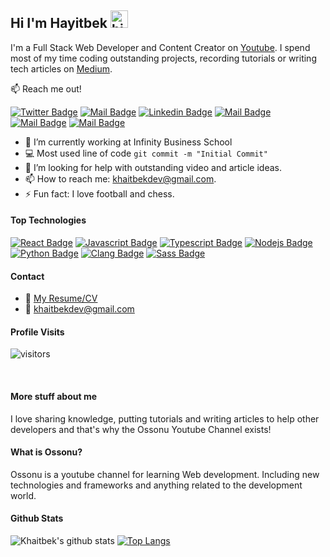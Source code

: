## Hi I'm Hayitbek <img src="https://user-images.githubusercontent.com/1303154/88677602-1635ba80-d120-11ea-84d8-d263ba5fc3c0.gif" width="28px" height="28px" alt="hi">

I'm a Full Stack Web Developer and Content Creator on [Youtube](https://www.youtube.com/channel/UCQYRaNgKXpSgnTNMJm5bBNA). I spend most of my time coding outstanding projects, recording tutorials or writing tech articles on [Medium](https://medium.com/@khaitbekdev).

:mailbox: Reach me out!

[![Twitter Badge](https://img.shields.io/badge/-@khaitbek-1ca0f1?style=flat&labelColor=1ca0f1&logo=twitter&logoColor=white&link=https://twitter.com/HayitbekD)](https://twitter.com/HayitbekD) [![Mail Badge](https://img.shields.io/badge/-Ossonu-e74c3c?style=flat&labelColor=e74c3c&logo=youtube&logoColor=white)](https://www.youtube.com/channel/UCQYRaNgKXpSgnTNMJm5bBNA) [![Linkedin Badge](https://img.shields.io/badge/-Hayitbek_Yusupov-0e76a8?style=flat&labelColor=0e76a8&logo=linkedin&logoColor=white)](https://www.linkedin.com/in/hayitbek-yusupov-a640a7226/) [![Mail Badge](https://img.shields.io/badge/-@hayitbek__developer-e84393?style=flat&labelColor=e84393&logo=instagram&logoColor=white)](https://www.instagram.com/hayitbek_developer/) [![Mail Badge](https://img.shields.io/badge/-khaitbekdev-darkcyan?style=flat&labelColor=darkcyan&logo=telegram&logoColor=white)]([Telegram](https://t.me/khaitbekdev)) [![Mail Badge](https://img.shields.io/badge/-khaitbekdev-c0392b?style=flat&labelColor=c0392b&logo=gmail&logoColor=white)](mailto:khaitbekdev@gmail.com)

<!-- TODO: Add last video link -->

- 🔭 I’m currently working at Infinity Business School
- :computer: Most used line of code `git commit -m "Initial Commit"`
- 🤔 I’m looking for help with outstanding video and article ideas.
- 📫 How to reach me: khaitbekdev@gmail.com.
- ⚡ Fun fact: I love football and chess.

#### Top Technologies

<!-- TODO: Make technologies links takes you to repositories -->

[![React Badge](https://img.shields.io/badge/-React-61DBFB?style=for-the-badge&labelColor=black&logo=react&logoColor=61DBFB)](#) [![Javascript Badge](https://img.shields.io/badge/-Javascript-F0DB4F?style=for-the-badge&labelColor=black&logo=javascript&logoColor=F0DB4F)](#) [![Typescript Badge](https://img.shields.io/badge/-Typescript-007acc?style=for-the-badge&labelColor=black&logo=typescript&logoColor=007acc)](#) [![Nodejs Badge](https://img.shields.io/badge/-Nodejs-3C873A?style=for-the-badge&labelColor=black&logo=node.js&logoColor=3C873A)](#) [![Python Badge](https://img.shields.io/badge/-python-007acc?style=for-the-badge&labelColor=black&logo=python&logoColor=007acc)](#) [![Clang Badge](https://img.shields.io/badge/-Clang-007acc?style=for-the-badge&labelColor=black&logo=c&logoColor=007acc)](#) [![Sass Badge](https://img.shields.io/badge/-SCSS-crimson?style=for-the-badge&labelColor=black&logo=sass&logoColor=crimson)](#)

<!-- ### Articles

[<img align="left" alt="React" width="26px" src="https://raw.githubusercontent.com/github/explore/80688e429a7d4ef2fca1e82350fe8e3517d3494d/topics/react/react.png" />][reactplaylist]

[<img align="left" alt="HTML5" width="26px" src="https://raw.githubusercontent.com/github/explore/80688e429a7d4ef2fca1e82350fe8e3517d3494d/topics/html/html.png" />][htmltutorial]

[<img align="left" alt="JavaScript" width="26px" src="https://raw.githubusercontent.com/github/explore/80688e429a7d4ef2fca1e82350fe8e3517d3494d/topics/javascript/javascript.png" />][javascripttutorial]

[<img align="left" alt="Visual Studio Code" width="26px" src="https://raw.githubusercontent.com/github/explore/80688e429a7d4ef2fca1e82350fe8e3517d3494d/topics/visual-studio-code/visual-studio-code.png" />][vscodetutorial]

<img align="left" alt="Sass" width="26px" src="https://raw.githubusercontent.com/github/explore/80688e429a7d4ef2fca1e82350fe8e3517d3494d/topics/sass/sass.png" />

<img align="left" alt="Node.js" width="26px" src="https://raw.githubusercontent.com/github/explore/80688e429a7d4ef2fca1e82350fe8e3517d3494d/topics/nodejs/nodejs.png" />

<img align="left" alt="SQL" width="26px" src="https://raw.githubusercontent.com/github/explore/80688e429a7d4ef2fca1e82350fe8e3517d3494d/topics/sql/sql.png" />

<img align="left" alt="MySQL" width="26px" src="https://raw.githubusercontent.com/github/explore/80688e429a7d4ef2fca1e82350fe8e3517d3494d/topics/mysql/mysql.png" />

<img align="left" alt="Git" width="26px" src="https://raw.githubusercontent.com/github/explore/80688e429a7d4ef2fca1e82350fe8e3517d3494d/topics/git/git.png" />

<img align="left" alt="MongoDB" width="26px" src="https://raw.githubusercontent.com/github/explore/80688e429a7d4ef2fca1e82350fe8e3517d3494d/topics/mongodb/mongodb.png" />

<br />
<br /> -->

#### Contact
- :paperclip: [My Resume/CV](https://docs.google.com/document/d/1EOuzjfVAI4l6Wdcr1uSK4Pgir5-fLe5lxMekA_9vb-o/edit?usp=sharing)
- :email: khaitbekdev@gmail.com


#### Profile Visits 

![visitors](https://visitor-badge.glitch.me/badge?page_id=khaitbek.khaitbek)

<br >

#### More stuff about me

I love sharing knowledge, putting tutorials and writing articles to help other developers and that's why the Ossonu Youtube Channel exists!

#### What is Ossonu?

Ossonu is a youtube channel for learning Web development. Including new technologies and frameworks and anything related to the development world.


#### Github Stats

![Khaitbek's github stats](https://github-readme-stats.vercel.app/api?username=khaitbek&count_private=true&theme=tokyonight&hide=contribs,prs)
[![Top Langs](https://github-readme-stats.vercel.app/api/top-langs/?username=khaitbek)](https://github.com/khaitbek/github-readme-stats)


[reactplaylist]: https://www.youtube.com/watch?v=KxXXEL-k47Y&list=PLvXDmnBbOF7RnYiZvDwl2Pzcs2kfi10wd
[vscodetutorial]: https://www.youtube.com/watch?v=Bkie2ai8qeE&t=8s
[htmltutorial]: https://www.youtube.com/watch?v=VK6MXVxOsws&t=27s
[javascripttutorial]: https://www.youtube.com/watch?v=D-LHKvmX37E
